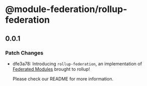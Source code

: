 # @module-federation/rollup-federation

## 0.0.1

### Patch Changes

-   dfe3a78: Introducing `rollup-federation`, an implementation of
    [Federated Modules](https://webpack.js.org/concepts/module-federation/)
    brought to rollup!

    Please check our README for more information.
